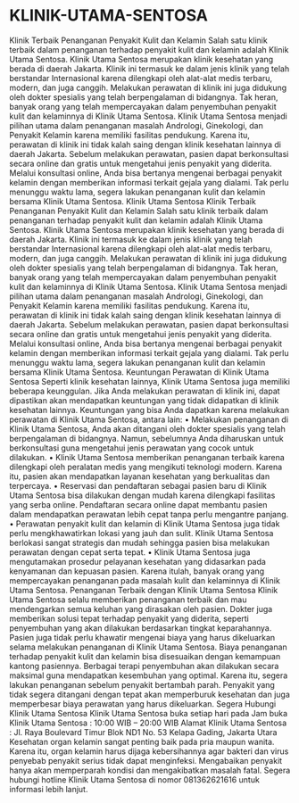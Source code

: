 # KLINIK-UTAMA-SENTOSA
Klinik Terbaik Penanganan Penyakit Kulit dan Kelamin Salah satu klinik terbaik dalam penanganan terhadap penyakit kulit dan kelamin adalah Klinik Utama Sentosa. Klinik Utama Sentosa merupakan klinik kesehatan yang berada di daerah Jakarta. Klinik ini termasuk ke dalam jenis klinik yang telah berstandar Internasional karena dilengkapi oleh alat-alat medis terbaru, modern, dan juga canggih. Melakukan perawatan di klinik ini juga didukung oleh dokter spesialis yang telah berpengalaman di bidangnya. Tak heran, banyak orang yang telah mempercayakan dalam penyembuhan penyakit kulit dan kelaminnya di Klinik Utama Sentosa. Klinik Utama Sentosa menjadi pilihan utama dalam penanganan masalah Andrologi, Ginekologi, dan Penyakit Kelamin karena memiliki fasilitas pendukung. Karena itu, perawatan di klinik ini tidak kalah saing dengan klinik kesehatan lainnya di daerah Jakarta. Sebelum melakukan perawatan, pasien dapat berkonsultasi secara online dan gratis untuk mengetahui jenis penyakit yang diderita. Melalui konsultasi online, Anda bisa bertanya mengenai berbagai penyakit kelamin dengan memberikan informasi terkait gejala yang dialami. Tak perlu menunggu waktu lama, segera lakukan penanganan kulit dan kelamin bersama Klinik Utama Sentosa. 
Klinik Utama Sentosa
Klinik Terbaik Penanganan Penyakit Kulit dan Kelamin
Salah satu klinik terbaik dalam penanganan terhadap penyakit kulit dan kelamin adalah Klinik Utama Sentosa. Klinik Utama Sentosa merupakan klinik kesehatan yang berada di daerah Jakarta. Klinik ini termasuk ke dalam jenis klinik yang telah berstandar Internasional karena dilengkapi oleh alat-alat medis terbaru, modern, dan juga canggih. Melakukan perawatan di klinik ini juga didukung oleh dokter spesialis yang telah berpengalaman di bidangnya.
Tak heran, banyak orang yang telah mempercayakan dalam penyembuhan penyakit kulit dan kelaminnya di Klinik Utama Sentosa. Klinik Utama Sentosa menjadi pilihan utama dalam penanganan masalah Andrologi, Ginekologi, dan Penyakit Kelamin karena memiliki fasilitas pendukung. Karena itu, perawatan di klinik ini tidak kalah saing dengan klinik kesehatan lainnya di daerah Jakarta.
Sebelum melakukan perawatan, pasien dapat berkonsultasi secara online dan gratis untuk mengetahui jenis penyakit yang diderita. Melalui konsultasi online, Anda bisa bertanya mengenai berbagai penyakit kelamin dengan memberikan informasi terkait gejala yang dialami. Tak perlu menunggu waktu lama, segera lakukan penanganan kulit dan kelamin bersama Klinik Utama Sentosa. 
Keuntungan Perawatan di Klinik Utama Sentosa
Seperti klinik kesehatan lainnya, Klinik Utama Sentosa juga memiliki beberapa keunggulan. Jika Anda melakukan perawatan di klinik ini, dapat dipastikan akan mendapatkan keuntungan yang tidak didapatkan di klinik kesehatan lainnya. Keuntungan yang bisa Anda dapatkan karena melakukan perawatan di Klinik Utama Sentosa, antara lain:
•	Melakukan penanganan di Klinik Utama Sentosa, Anda akan ditangani oleh dokter spesialis yang telah berpengalaman di bidangnya. Namun, sebelumnya Anda diharuskan untuk berkonsultasi guna mengetahui jenis perawatan yang cocok untuk dilakukan.
•	Klinik Utama Sentosa memberikan penanganan terbaik karena dilengkapi oleh peralatan medis yang mengikuti teknologi modern. Karena itu, pasien akan mendapatkan layanan kesehatan yang berkualitas dan terpercaya.
•	Reservasi dan pendaftaran sebagai pasien baru di Klinik Utama Sentosa bisa dilakukan dengan mudah karena dilengkapi fasilitas yang serba online. Pendaftaran secara online dapat membantu pasien dalam mendapatkan perawatan lebih cepat tanpa perlu mengantre panjang.
•	Perawatan penyakit kulit dan kelamin di Klinik Utama Sentosa juga tidak perlu mengkhawatirkan lokasi yang jauh dan sulit. Klinik Utama Sentosa berlokasi sangat strategis dan mudah sehingga pasien bisa melakukan perawatan dengan cepat serta tepat.
•	Klinik Utama Sentosa juga mengutamakan prosedur pelayanan kesehatan yang didasarkan pada kenyamanan dan kepuasan pasien. Karena itulah, banyak orang yang mempercayakan penanganan pada masalah kulit dan kelaminnya di Klinik Utama Sentosa.
Penanganan Terbaik dengan Klinik Utama Sentosa
Klinik Utama Sentosa selalu memberikan penanganan terbaik dan mau mendengarkan semua keluhan yang dirasakan oleh pasien. Dokter juga memberikan solusi tepat terhadap penyakit yang diderita, seperti penyembuhan yang akan dilakukan berdasarkan tingkat keparahannya. Pasien juga tidak perlu khawatir mengenai biaya yang harus dikeluarkan selama melakukan penanganan di Klinik Utama Sentosa.
Biaya  penanganan terhadap penyakit kulit dan kelamin bisa disesuaikan dengan kemampuan kantong pasiennya. Berbagai terapi penyembuhan akan dilakukan secara maksimal guna mendapatkan kesembuhan yang optimal. Karena itu, segera lakukan penanganan sebelum penyakit bertambah parah. Penyakit yang tidak segera ditangani dengan tepat akan memperburuk kesehatan dan juga memperbesar biaya perawatan yang harus dikeluarkan.
Segera Hubungi Klinik Utama Sentosa
Klinik Utama Sentosa buka setiap hari pada
Jam buka Klinik Utama Sentosa	: 10:00 WIB – 20:00 WIB
Alamat Klinik Utama Sentosa       : Jl. Raya Boulevard Timur Blok ND1 No. 53 Kelapa Gading,    Jakarta Utara
Kesehatan organ kelamin sangat penting baik pada pria maupun wanita. Karena itu, organ kelamin harus dijaga kebersihannya agar bakteri dan virus penyebab penyakit serius tidak dapat menginfeksi. Mengabaikan penyakit hanya akan memperparah kondisi dan mengakibatkan masalah fatal. Segera hubungi hotline Klinik Utama Sentosa di nomor 081362621616 untuk informasi lebih lanjut.

